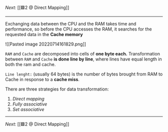 _Next:_ [[🟩2 @ Direct Mapping]]

---

Exchanging data between the CPU and the RAM takes time and performance, so before the CPU accesses the RAM, it searches for the requested data in the **Cache memory** 

![[Pasted image 20220714161829.png]]

`RAM` and `Cache` are decomposed into cells of **one byte each.** Transformation between `RAM` and `Cache` **is done line by line**, where lines have equal length in both the ram and cache.

`Line lenght:` (usually 64 bytes) is the number of bytes brought from RAM to Cache in response to a **cache miss**.

There are three strategies for data transformation:
1. *Direct mapping*
2. *Fully associative*
3. *Set associative*

---
_Next:_ [[🟩2 @ Direct Mapping]]
